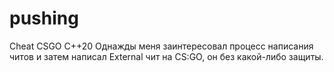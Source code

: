 # pushing
Cheat CSGO C++20
Однажды меня заинтересовал процесс написания читов и затем написал External чит на CS:GO, он без какой-либо защиты.
